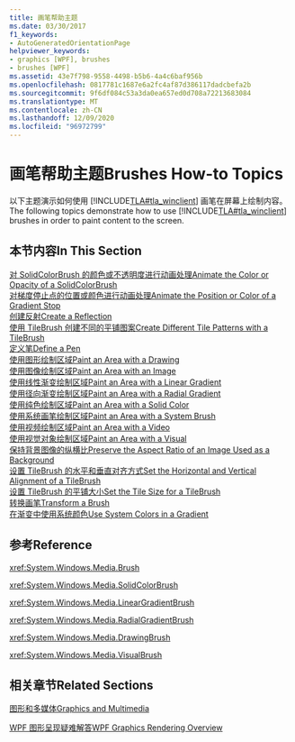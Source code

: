 ```yaml
---
title: 画笔帮助主题
ms.date: 03/30/2017
f1_keywords:
- AutoGeneratedOrientationPage
helpviewer_keywords:
- graphics [WPF], brushes
- brushes [WPF]
ms.assetid: 43e7f798-9558-4498-b5b6-4a4c6baf956b
ms.openlocfilehash: 0817781c1687e6a2fc4af87d386117dadcbefa2b
ms.sourcegitcommit: 9f6df084c53a3da0ea657ed0d708a72213683084
ms.translationtype: MT
ms.contentlocale: zh-CN
ms.lasthandoff: 12/09/2020
ms.locfileid: "96972799"
---
```

# <a name="brushes-how-to-topics"></a><span data-ttu-id="0744f-102">画笔帮助主题</span><span class="sxs-lookup"><span data-stu-id="0744f-102">Brushes How-to Topics</span></span>
<span data-ttu-id="0744f-103">以下主题演示如何使用 [!INCLUDE[TLA#tla_winclient](../../../includes/tlasharptla-winclient-md.md)] 画笔在屏幕上绘制内容。</span><span class="sxs-lookup"><span data-stu-id="0744f-103">The following topics demonstrate how to use [!INCLUDE[TLA#tla_winclient](../../../includes/tlasharptla-winclient-md.md)] brushes in order to paint content to the screen.</span></span>  
  
## <a name="in-this-section"></a><span data-ttu-id="0744f-104">本节内容</span><span class="sxs-lookup"><span data-stu-id="0744f-104">In This Section</span></span>  
 [<span data-ttu-id="0744f-105">对 SolidColorBrush 的颜色或不透明度进行动画处理</span><span class="sxs-lookup"><span data-stu-id="0744f-105">Animate the Color or Opacity of a SolidColorBrush</span></span>](how-to-animate-the-color-or-opacity-of-a-solidcolorbrush.md)  
 [<span data-ttu-id="0744f-106">对梯度停止点的位置或颜色进行动画处理</span><span class="sxs-lookup"><span data-stu-id="0744f-106">Animate the Position or Color of a Gradient Stop</span></span>](how-to-animate-the-position-or-color-of-a-gradient-stop.md)  
 [<span data-ttu-id="0744f-107">创建反射</span><span class="sxs-lookup"><span data-stu-id="0744f-107">Create a Reflection</span></span>](how-to-create-a-reflection.md)  
 [<span data-ttu-id="0744f-108">使用 TileBrush 创建不同的平铺图案</span><span class="sxs-lookup"><span data-stu-id="0744f-108">Create Different Tile Patterns with a TileBrush</span></span>](how-to-create-different-tile-patterns-with-a-tilebrush.md)  
 [<span data-ttu-id="0744f-109">定义笔</span><span class="sxs-lookup"><span data-stu-id="0744f-109">Define a Pen</span></span>](how-to-define-a-pen.md)  
 [<span data-ttu-id="0744f-110">使用图形绘制区域</span><span class="sxs-lookup"><span data-stu-id="0744f-110">Paint an Area with a Drawing</span></span>](how-to-paint-an-area-with-a-drawing.md)  
 [<span data-ttu-id="0744f-111">使用图像绘制区域</span><span class="sxs-lookup"><span data-stu-id="0744f-111">Paint an Area with an Image</span></span>](how-to-paint-an-area-with-an-image.md)  
 [<span data-ttu-id="0744f-112">使用线性渐变绘制区域</span><span class="sxs-lookup"><span data-stu-id="0744f-112">Paint an Area with a Linear Gradient</span></span>](how-to-paint-an-area-with-a-linear-gradient.md)  
 [<span data-ttu-id="0744f-113">使用径向渐变绘制区域</span><span class="sxs-lookup"><span data-stu-id="0744f-113">Paint an Area with a Radial Gradient</span></span>](how-to-paint-an-area-with-a-radial-gradient.md)  
 [<span data-ttu-id="0744f-114">使用纯色绘制区域</span><span class="sxs-lookup"><span data-stu-id="0744f-114">Paint an Area with a Solid Color</span></span>](how-to-paint-an-area-with-a-solid-color.md)  
 [<span data-ttu-id="0744f-115">使用系统画笔绘制区域</span><span class="sxs-lookup"><span data-stu-id="0744f-115">Paint an Area with a System Brush</span></span>](how-to-paint-an-area-with-a-system-brush.md)  
 [<span data-ttu-id="0744f-116">使用视频绘制区域</span><span class="sxs-lookup"><span data-stu-id="0744f-116">Paint an Area with a Video</span></span>](how-to-paint-an-area-with-a-video.md)  
 [<span data-ttu-id="0744f-117">使用视觉对象绘制区域</span><span class="sxs-lookup"><span data-stu-id="0744f-117">Paint an Area with a Visual</span></span>](how-to-paint-an-area-with-a-visual.md)  
 [<span data-ttu-id="0744f-118">保持背景图像的纵横比</span><span class="sxs-lookup"><span data-stu-id="0744f-118">Preserve the Aspect Ratio of an Image Used as a Background</span></span>](how-to-preserve-the-aspect-ratio-of-an-image-used-as-a-background.md)  
 [<span data-ttu-id="0744f-119">设置 TileBrush 的水平和垂直对齐方式</span><span class="sxs-lookup"><span data-stu-id="0744f-119">Set the Horizontal and Vertical Alignment of a TileBrush</span></span>](how-to-set-the-horizontal-and-vertical-alignment-of-a-tilebrush.md)  
 [<span data-ttu-id="0744f-120">设置 TileBrush 的平铺大小</span><span class="sxs-lookup"><span data-stu-id="0744f-120">Set the Tile Size for a TileBrush</span></span>](how-to-set-the-tile-size-for-a-tilebrush.md)  
 [<span data-ttu-id="0744f-121">转换画笔</span><span class="sxs-lookup"><span data-stu-id="0744f-121">Transform a Brush</span></span>](how-to-transform-a-brush.md)  
 [<span data-ttu-id="0744f-122">在渐变中使用系统颜色</span><span class="sxs-lookup"><span data-stu-id="0744f-122">Use System Colors in a Gradient</span></span>](how-to-use-system-colors-in-a-gradient.md)  
  
## <a name="reference"></a><span data-ttu-id="0744f-123">参考</span><span class="sxs-lookup"><span data-stu-id="0744f-123">Reference</span></span>  
 <xref:System.Windows.Media.Brush>  
  
 <xref:System.Windows.Media.SolidColorBrush>  
  
 <xref:System.Windows.Media.LinearGradientBrush>  
  
 <xref:System.Windows.Media.RadialGradientBrush>  
  
 <xref:System.Windows.Media.DrawingBrush>  
  
 <xref:System.Windows.Media.VisualBrush>  
  
## <a name="related-sections"></a><span data-ttu-id="0744f-124">相关章节</span><span class="sxs-lookup"><span data-stu-id="0744f-124">Related Sections</span></span>  
 [<span data-ttu-id="0744f-125">图形和多媒体</span><span class="sxs-lookup"><span data-stu-id="0744f-125">Graphics and Multimedia</span></span>](index.md)  
  
 [<span data-ttu-id="0744f-126">WPF 图形呈现疑难解答</span><span class="sxs-lookup"><span data-stu-id="0744f-126">WPF Graphics Rendering Overview</span></span>](wpf-graphics-rendering-overview.md)
